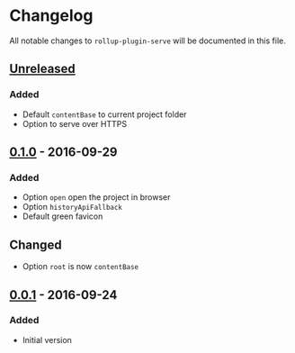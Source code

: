 # Changelog

All notable changes to `rollup-plugin-serve` will be documented in this file.

## [Unreleased]
### Added
- Default `contentBase` to current project folder
- Option to serve over HTTPS

## [0.1.0] - 2016-09-29
### Added
- Option `open` open the project in browser
- Option `historyApiFallback`
- Default green favicon

## Changed
- Option `root` is now `contentBase`

## [0.0.1] - 2016-09-24
### Added
- Initial version

[Unreleased]: https://github.com/thgh/rollup-plugin-serve/compare/v0.1.0...HEAD
[0.1.0]: https://github.com/thgh/rollup-plugin-serve/compare/v0.0.1...v0.1.0
[0.0.1]: https://github.com/thgh/rollup-plugin-serve/releases

